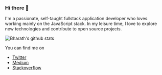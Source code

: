 ### Hi there 👋

I'm a passionate, self-taught fullstack application developer who loves working mainly on the JavaScript stack. In my leisure time, I love to explore new technologies and contribute to open source projects.

![Bharath's github stats](https://github-readme-stats.vercel.app/api?username=bharathvaj1995&show_icons=true&title_color=fff&icon_color=79ff97&text_color=9f9f9f&bg_color=151515)

You can find me on

- [Twitter](https://twitter.com/bharathvaj_g)
- [Medium](https://medium.com/@bharathvaj_ganesan)
- [Stackoverflow](https://stackoverflow.com/users/6906028/bharathvaj-ganesan)
